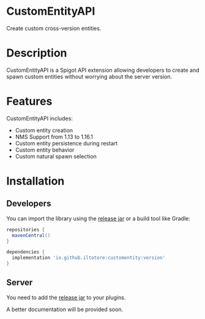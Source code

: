 # CustomEntityAPI
Create custom cross-version entities.

# Description
CustomEntityAPI is a Spigot API extension allowing developers to create and spawn custom entities without 
worrying about the server version.

# Features
CustomEntityAPI includes:
- Custom entity creation
- NMS Support from 1.13 to 1.16.1
- Custom entity persistence during restart
- Custom entity behavior
- Custom natural spawn selection

# Installation
## Developers
You can import the library using the [release jar](https://github.com/CustomEntityAPI/releases) or a build tool like Gradle:
```gradle
repositories {
  mavenCentral()
}

dependencies {
  implementation 'io.github.iltotore:customentity:version'
}
```

## Server
You need to add the [release jar](https://github.com/CustomEntityAPI/releases) to your plugins.

A better documentation will be provided soon.
